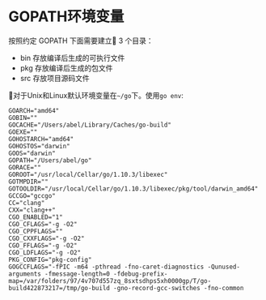 # GOPATH环境变量
按照约定 GOPATH 下面需要建立 3 个目录：
* bin 存放编译后生成的可执行文件
* pkg 存放编译后生成的包文件
* src 存放项目源码文件

对于Unix和Linux默认环境变量在`~/go`下。使用`go env`:
```shell
GOARCH="amd64"
GOBIN=""
GOCACHE="/Users/abel/Library/Caches/go-build"
GOEXE=""
GOHOSTARCH="amd64"
GOHOSTOS="darwin"
GOOS="darwin"
GOPATH="/Users/abel/go"
GORACE=""
GOROOT="/usr/local/Cellar/go/1.10.3/libexec"
GOTMPDIR=""
GOTOOLDIR="/usr/local/Cellar/go/1.10.3/libexec/pkg/tool/darwin_amd64"
GCCGO="gccgo"
CC="clang"
CXX="clang++"
CGO_ENABLED="1"
CGO_CFLAGS="-g -O2"
CGO_CPPFLAGS=""
CGO_CXXFLAGS="-g -O2"
CGO_FFLAGS="-g -O2"
CGO_LDFLAGS="-g -O2"
PKG_CONFIG="pkg-config"
GOGCCFLAGS="-fPIC -m64 -pthread -fno-caret-diagnostics -Qunused-arguments -fmessage-length=0 -fdebug-prefix-map=/var/folders/97/4v707d557zq_8sxtsdhps5xh0000gp/T/go-build422873217=/tmp/go-build -gno-record-gcc-switches -fno-common
```

